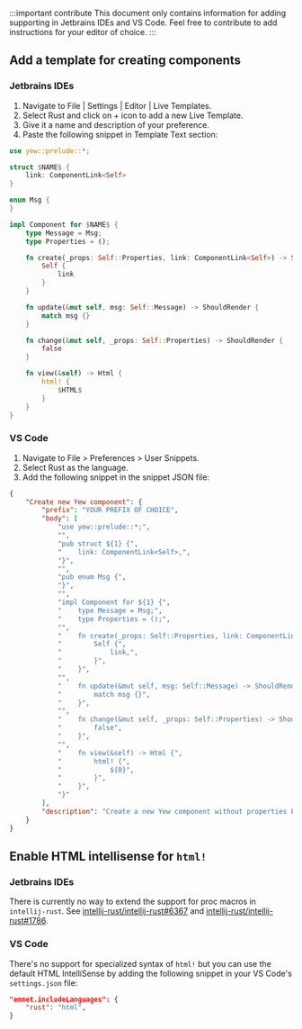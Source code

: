 :::important contribute
This document only contains information for adding supporting in Jetbrains IDEs and VS Code.
Feel free to contribute to add instructions for your editor of choice. 
:::

## Add a template for creating components

### Jetbrains IDEs

1. Navigate to File | Settings | Editor | Live Templates.
2. Select Rust and click on + icon to add a new Live Template.
3. Give it a name and description of your preference.
4. Paste the following snippet in Template Text section:

```rust
use yew::prelude::*;

struct $NAME$ {
    link: ComponentLink<Self>
}

enum Msg {
}

impl Component for $NAME$ {
    type Message = Msg;
    type Properties = ();

    fn create(_props: Self::Properties, link: ComponentLink<Self>) -> Self {
        Self { 
            link 
        }
    }

    fn update(&mut self, msg: Self::Message) -> ShouldRender {
        match msg {}
    }

    fn change(&mut self, _props: Self::Properties) -> ShouldRender {
        false
    }

    fn view(&self) -> Html {
        html! {
            $HTML$
        }
    }
}
```

### VS Code

1. Navigate to File > Preferences > User Snippets.
2. Select Rust as the language.
3. Add the following snippet in the snippet JSON file:

```json
{
	"Create new Yew component": {
		"prefix": "YOUR PREFIX OF CHOICE",
		"body": [
			"use yew::prelude::*;",
			"",
			"pub struct ${1} {",
			"    link: ComponentLink<Self>,",
			"}",
			"",
			"pub enum Msg {",
			"}",
			"",
			"impl Component for ${1} {",
			"    type Message = Msg;",
			"    type Properties = ();",
			"",
			"    fn create(_props: Self::Properties, link: ComponentLink<Self>) -> Self {",
			"        Self {",
			"            link,",
			"        }",
			"    }",
			"",
			"    fn update(&mut self, msg: Self::Message) -> ShouldRender {",
			"        match msg {}",
			"    }",
			"",
			"    fn change(&mut self, _props: Self::Properties) -> ShouldRender {",
			"        false",
			"    }",
			"",
			"    fn view(&self) -> Html {",
			"        html! {",
			"            ${0}",
			"        }",
			"    }",
			"}"
		],
		"description": "Create a new Yew component without properties but with a message enum"
	}
}

```

## Enable HTML intellisense for `html!` 

### Jetbrains IDEs

There is currently no way to extend the support for proc macros in `intellij-rust`. See [intellij-rust/intellij-rust#6367](https://github.com/intellij-rust/intellij-rust/issues/6367) and [intellij-rust/intellij-rust#1786](https://github.com/intellij-rust/intellij-rust/issues/1786).

### VS Code

There's no support for specialized syntax of `html!` but you can use the default HTML IntelliSense by adding the following snippet in your VS Code's `settings.json` file:

```json
"emmet.includeLanguages": {
    "rust": "html",
}
```
